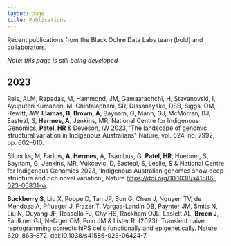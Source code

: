 ```yaml
---
layout: page
title: Publications
---
```


Recent publications from the Black Ochre Data Labs team (bold) and collaborators.

*Note: this page is still being developed*

## 2023

Reis, ALM, Rapadas, M, Hammond, JM, Gamaarachchi, H, Stevanovski, I, Ayuputeri Kumaheri, M, Chintalaphani, SR, Dissanayake, DSB, Siggs, OM, Hewitt, AW, **Llamas, B**, **Brown, A**, Baynam, G, Mann, GJ, McMorran, BJ, Easteal, S, **Hermes, A**, Jenkins, MR, National Centre for Indigenous Genomics, **Patel, HR** & Deveson, IW 2023, ‘The landscape of genomic structural variation in Indigenous Australians’, Nature, vol. 624, no. 7992, pp. 602–610.

Silcocks, M, Farlow, **A, Hermes**, A, Tsambos, G, **Patel, HR**, Huebner, S, Baynam, G, Jenkins, MR, Vukcevic, D, Easteal, S, Leslie, S & National Centre for Indigenous Genomics 2023, ‘Indigenous Australian genomes show deep structure and rich novel variation’, Nature https://doi.org/10.1038/s41586-023-06831-w.

**Buckberry S**, Liu X, Poppe D, Tan JP, Sun G, Chen J, Nguyen TV, de Mendoza A, Pflueger J, Frazer T, Vargas-Landín DB, Paynter JM, Smits N, Liu N, Ouyang JF, Rossello FJ, Chy HS, Rackham OJL, Laslett AL, **Breen J**, Faulkner GJ, Nefzger CM, Polo JM & Lister R. (2023). Transient naive reprogramming corrects hiPS cells functionally and epigenetically.  Nature 620, 863–872. doi:10.1038/s41586-023-06424-7.

